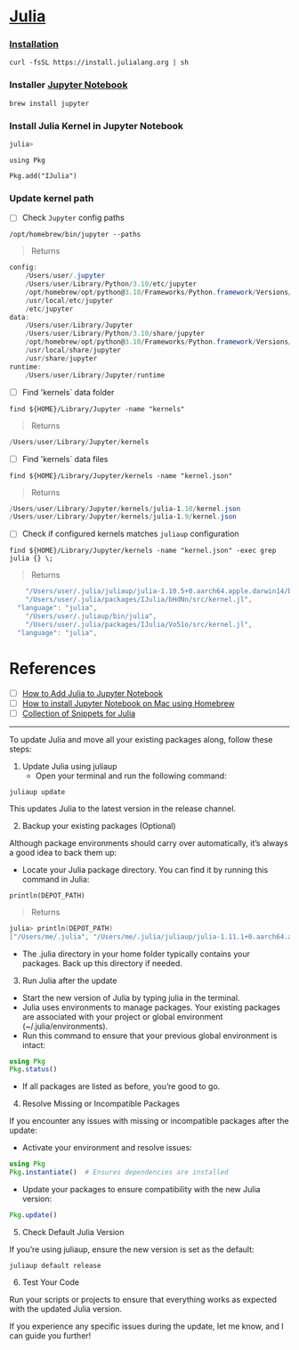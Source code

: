# [Julia](https://julialang.org/)

### [Installation](https://julialang.org/downloads/)

```
curl -fsSL https://install.julialang.org | sh
```


### Installer [Jupyter Notebook]()

```
brew install jupyter
```

### Install Julia Kernel in Jupyter Notebook

```julia
julia>
```

```
using Pkg
```

```
Pkg.add("IJulia")
```


### Update kernel path

- [ ] Check `Jupyter` config paths

```
/opt/homebrew/bin/jupyter --paths
```
> Returns
```powershell
config:
    /Users/user/.jupyter
    /Users/user/Library/Python/3.10/etc/jupyter
    /opt/homebrew/opt/python@3.10/Frameworks/Python.framework/Versions/3.10/etc/jupyter
    /usr/local/etc/jupyter
    /etc/jupyter
data:
    /Users/user/Library/Jupyter
    /Users/user/Library/Python/3.10/share/jupyter
    /opt/homebrew/opt/python@3.10/Frameworks/Python.framework/Versions/3.10/share/jupyter
    /usr/local/share/jupyter
    /usr/share/jupyter
runtime:
    /Users/user/Library/Jupyter/runtime
```

- [ ] Find 'kernels` data folder

```
find ${HOME}/Library/Jupyter -name "kernels"
```
> Returns
```powershell
/Users/user/Library/Jupyter/kernels
```

- [ ] Find 'kernels` data files

```
find ${HOME}/Library/Jupyter/kernels -name "kernel.json"
```
> Returns
```powershell
/Users/user/Library/Jupyter/kernels/julia-1.10/kernel.json
/Users/user/Library/Jupyter/kernels/julia-1.9/kernel.json
```

- [ ] Check if configured kernels matches `juliaup` configuration

```
find ${HOME}/Library/Jupyter/kernels -name "kernel.json" -exec grep julia {} \;
```
> Returns
```powershell
    "/Users/user/.julia/juliaup/julia-1.10.5+0.aarch64.apple.darwin14/bin/julia",
    "/Users/user/.julia/packages/IJulia/bHdNn/src/kernel.jl",
  "language": "julia",
    "/Users/user/.juliaup/bin/julia",
    "/Users/user/.julia/packages/IJulia/Vo51o/src/kernel.jl",
  "language": "julia",
```

# References

- [ ] [How to Add Julia to Jupyter Notebook](https://datatofish.com/add-julia-to-jupyter)
- [ ] [How to install Jupyter Notebook on Mac using Homebrew](https://medium.com/@iamclement/how-to-install-jupyter-notebook-on-mac-using-homebrew-528c39fd530f)
- [ ] [Collection of Snippets for Julia](https://wiki.geany.org/snippets/julia/start)

---

To update Julia and move all your existing packages along, follow these steps:

1. Update Julia using juliaup
	- Open your terminal and run the following command:

```
juliaup update
```


This updates Julia to the latest version in the release channel.

2. Backup your existing packages (Optional)

Although package environments should carry over automatically, it’s always a good idea to back them up:
- Locate your Julia package directory. You can find it by running this command in Julia:

```
println(DEPOT_PATH)
```
> Returns
```powershell
julia> println(DEPOT_PATH)
["/Users/me/.julia", "/Users/me/.julia/juliaup/julia-1.11.1+0.aarch64.apple.darwin14/local/share/julia", "/Users/me/.julia/juliaup/julia-1.11.1+0.aarch64.apple.darwin14/share/julia"]
```


- The .julia directory in your home folder typically contains your packages. Back up this directory if needed.

3. Run Julia after the update

- Start the new version of Julia by typing julia in the terminal.
- Julia uses environments to manage packages. Your existing packages are associated with your project or global environment (~/.julia/environments).
- Run this command to ensure that your previous global environment is intact:

```julia
using Pkg
Pkg.status()
```

- If all packages are listed as before, you’re good to go.

4. Resolve Missing or Incompatible Packages

If you encounter any issues with missing or incompatible packages after the update:
- Activate your environment and resolve issues:

```julia
using Pkg
Pkg.instantiate()  # Ensures dependencies are installed
```

- Update your packages to ensure compatibility with the new Julia version:

```julia
Pkg.update()
```


5. Check Default Julia Version

If you’re using juliaup, ensure the new version is set as the default:

```
juliaup default release
```

6. Test Your Code

Run your scripts or projects to ensure that everything works as expected with the updated Julia version.

If you experience any specific issues during the update, let me know, and I can guide you further!
